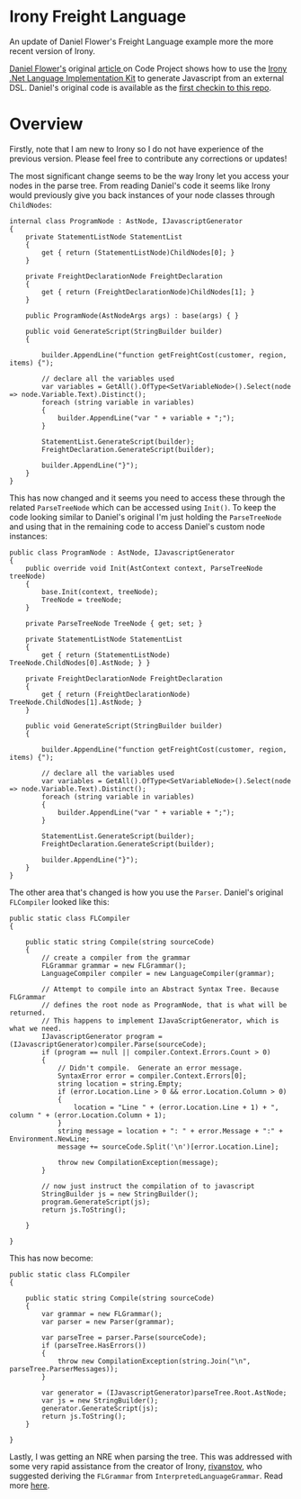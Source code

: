 Irony Freight Language
======================

An update of Daniel Flower's Freight Language example more the more recent version of Irony.

[Daniel Flower's](http://www.codeproject.com/script/Membership/View.aspx?mid=3290305) original [article ](http://www.codeproject.com/Articles/29058/Writing-your-first-Domain-Specific-Language-Part) on Code Project shows how to use the [Irony .Net Language Implementation Kit](http://irony.codeplex.com/) to generate Javascript from an external DSL.  Daniel's original code is available as the [first checkin to this repo](https://github.com/seankearon/irony-freight-language/tree/2a16666ce5e482a040532081c3f5c04a2b62b29f).
   
Overview
=========
Firstly, note that I am new to Irony so I do not have experience of the previous version.  Please feel free to contribute any corrections or updates!

The most significant change seems to be the way Irony let you access your nodes in the parse tree.  From reading Daniel's code it seems like Irony would previously give you back instances of your node classes through `ChildNodes`: 


    internal class ProgramNode : AstNode, IJavascriptGenerator
	{
		private StatementListNode StatementList
		{
			get { return (StatementListNode)ChildNodes[0]; }
		}

		private FreightDeclarationNode FreightDeclaration
		{
			get { return (FreightDeclarationNode)ChildNodes[1]; }
		}

		public ProgramNode(AstNodeArgs args) : base(args) { }

		public void GenerateScript(StringBuilder builder)
		{

			builder.AppendLine("function getFreightCost(customer, region, items) {");

			// declare all the variables used
			var variables = GetAll().OfType<SetVariableNode>().Select(node => node.Variable.Text).Distinct();
			foreach (string variable in variables)
			{
				builder.AppendLine("var " + variable + ";");
			}

			StatementList.GenerateScript(builder);
			FreightDeclaration.GenerateScript(builder);

			builder.AppendLine("}");
		}
	}


This has now changed and it seems you need to access these through the related `ParseTreeNode` which can be accessed using `Init()`.  To keep the code looking similar to Daniel's original I'm just holding the `ParseTreeNode` and using that in the remaining code to access Daniel's custom node instances:

    public class ProgramNode : AstNode, IJavascriptGenerator
	{
        public override void Init(AstContext context, ParseTreeNode treeNode)
        {
            base.Init(context, treeNode);
            TreeNode = treeNode;
        }

        private ParseTreeNode TreeNode { get; set; }

    	private StatementListNode StatementList
		{
			get { return (StatementListNode) TreeNode.ChildNodes[0].AstNode; } }

		private FreightDeclarationNode FreightDeclaration
		{
			get { return (FreightDeclarationNode) TreeNode.ChildNodes[1].AstNode; }
		}

		public void GenerateScript(StringBuilder builder)
		{

			builder.AppendLine("function getFreightCost(customer, region, items) {");

			// declare all the variables used
			var variables = GetAll().OfType<SetVariableNode>().Select(node => node.Variable.Text).Distinct();
			foreach (string variable in variables)
			{
				builder.AppendLine("var " + variable + ";");
			}

			StatementList.GenerateScript(builder);
			FreightDeclaration.GenerateScript(builder);

			builder.AppendLine("}");
		}
	}
 
The other area that's changed is how you use the `Parser`.  Daniel's original `FLCompiler` looked like this:

	public static class FLCompiler
	{

		public static string Compile(string sourceCode)
		{
			// create a compiler from the grammar
			FLGrammar grammar = new FLGrammar();
			LanguageCompiler compiler = new LanguageCompiler(grammar);

			// Attempt to compile into an Abstract Syntax Tree. Because FLGrammar
			// defines the root node as ProgramNode, that is what will be returned.
			// This happens to implement IJavaScriptGenerator, which is what we need.
			IJavascriptGenerator program = (IJavascriptGenerator)compiler.Parse(sourceCode);
			if (program == null || compiler.Context.Errors.Count > 0)
			{
				// Didn't compile.  Generate an error message.
				SyntaxError error = compiler.Context.Errors[0];
				string location = string.Empty;
				if (error.Location.Line > 0 && error.Location.Column > 0)
				{
					location = "Line " + (error.Location.Line + 1) + ", column " + (error.Location.Column + 1);
				}
				string message = location + ": " + error.Message + ":" + Environment.NewLine;
				message += sourceCode.Split('\n')[error.Location.Line];

				throw new CompilationException(message);
			}

			// now just instruct the compilation of to javascript
			StringBuilder js = new StringBuilder();
			program.GenerateScript(js);
			return js.ToString();

		}

	}

This has now become:

	public static class FLCompiler
	{

		public static string Compile(string sourceCode)
		{
			var grammar = new FLGrammar();
            var parser = new Parser(grammar);

            var parseTree = parser.Parse(sourceCode);
            if (parseTree.HasErrors())
			{
                throw new CompilationException(string.Join("\n", parseTree.ParserMessages));
			}

            var generator = (IJavascriptGenerator)parseTree.Root.AstNode;
			var js = new StringBuilder();
			generator.GenerateScript(js);
			return js.ToString();
		}

	}

Lastly, I was getting an NRE when parsing the tree.  This was addressed with some very rapid assistance from the creator of Irony, [rivanstov](https://www.codeplex.com/site/users/view/rivantsov), who suggested deriving the `FLGrammar` from `InterpretedLanguageGrammar`.  Read more [here](https://irony.codeplex.com/discussions/361018).